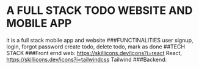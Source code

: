 # A FULL STACK TODO WEBSITE AND MOBILE APP
it is a full stack mobile app and website
###FUNCTINALITIES
user signup, login, forgot password
create todo, delete todo, mark as done
##TECH STACK
###Front ernd web: 
https://skillicons.dev/icons?i=react React, 
https://skillicons.dev/icons?i=tailwindcss Tailwind
###Backend: 
